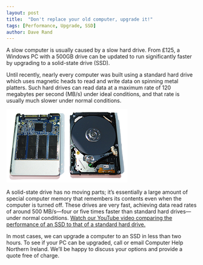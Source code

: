 ```yaml
---
layout: post
title:  "Don't replace your old computer, upgrade it!"
tags: [Performance, Upgrade, SSD]
author: Dave Rand
---
```

A slow computer is usually caused by a slow hard drive. From £125, a Windows PC with a 500GB drive can be updated to run significantly faster by upgrading to a solid-state drive (SSD). 

Until recently, nearly every computer was built using a standard hard drive which uses magnetic heads to read and write data on spinning metal platters. Such hard drives can read data at a maximum rate of 120 megabytes per second (MB/s) under ideal conditions, and that rate is usually much slower under normal conditions. 

<span class="ImageRight">[![Alt](/assets/images/ssd-hdd_thumb.png "Internal view of SSD and HDD")](/assets/images/ssd-hdd_full.png)</span>

A solid-state drive has no moving parts; it’s essentially a large amount of special computer memory that remembers its contents even when the computer is turned off. These drives are very fast, achieving data read rates of around 500 MB/s—four or five times faster than standard hard drives— under normal conditions.  [Watch our YouTube video comparing the performance of an SSD to that of a standard hard drive.](https://www.youtube.com/watch?v=D6ZxxWtILfw)

In most cases, we can upgrade a computer to an SSD in less than two hours. To see if your PC can be upgraded, call or email Computer Help Northern Ireland. We’ll be happy to discuss your options and provide a quote free of charge. 
